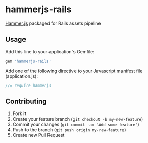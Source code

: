 hammerjs-rails
==============

[Hammer.js](http://eightmedia.github.io/hammer.js/) packaged for Rails assets pipeline

## Usage

Add this line to your application's Gemfile:

```ruby
gem 'hammerjs-rails'
```

Add one of the following directive to your Javascript manifest file (application.js):

```js
//= require hammerjs
```

## Contributing

1. Fork it
2. Create your feature branch (`git checkout -b my-new-feature`)
3. Commit your changes (`git commit -am 'Add some feature'`)
4. Push to the branch (`git push origin my-new-feature`)
5. Create new Pull Request